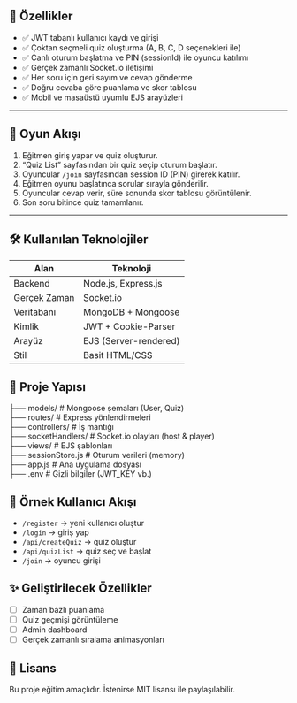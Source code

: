 ## 🚀 Özellikler

- ✅ JWT tabanlı kullanıcı kaydı ve girişi
- ✅ Çoktan seçmeli quiz oluşturma (A, B, C, D seçenekleri ile)
- ✅ Canlı oturum başlatma ve PIN (sessionId) ile oyuncu katılımı
- ✅ Gerçek zamanlı Socket.io iletişimi
- ✅ Her soru için geri sayım ve cevap gönderme
- ✅ Doğru cevaba göre puanlama ve skor tablosu
- ✅ Mobil ve masaüstü uyumlu EJS arayüzleri

---

## 🧠 Oyun Akışı

1. Eğitmen giriş yapar ve quiz oluşturur.
2. “Quiz List” sayfasından bir quiz seçip oturum başlatır.
3. Oyuncular `/join` sayfasından session ID (PIN) girerek katılır.
4. Eğitmen oyunu başlatınca sorular sırayla gönderilir.
5. Oyuncular cevap verir, süre sonunda skor tablosu görüntülenir.
6. Son soru bitince quiz tamamlanır.

---

## 🛠 Kullanılan Teknolojiler

| Alan          | Teknoloji            |
|---------------|----------------------|
| Backend       | Node.js, Express.js  |
| Gerçek Zaman  | Socket.io            |
| Veritabanı    | MongoDB + Mongoose   |
| Kimlik        | JWT + Cookie-Parser  |
| Arayüz        | EJS (Server-rendered)|
| Stil          | Basit HTML/CSS       |

## 📁 Proje Yapısı


├── models/             # Mongoose şemaları (User, Quiz) <br>
├── routes/             # Express yönlendirmeleri <br>
├── controllers/        # İş mantığı <br>
├── socketHandlers/     # Socket.io olayları (host & player) <br>
├── views/              # EJS şablonları <br>
├── sessionStore.js     # Oturum verileri (memory) <br>
├── app.js              # Ana uygulama dosyası <br>
├── .env                # Gizli bilgiler (JWT\_KEY vb.) <br>

## 🧪 Örnek Kullanıcı Akışı

* `/register` → yeni kullanıcı oluştur
* `/login` → giriş yap
* `/api/createQuiz` → quiz oluştur
* `/api/quizList` → quiz seç ve başlat
* `/join` → oyuncu girişi

## ✨ Geliştirilecek Özellikler

* [ ] Zaman bazlı puanlama
* [ ] Quiz geçmişi görüntüleme
* [ ] Admin dashboard
* [ ] Gerçek zamanlı sıralama animasyonları

## 📄 Lisans

Bu proje eğitim amaçlıdır. İstenirse MIT lisansı ile paylaşılabilir.


